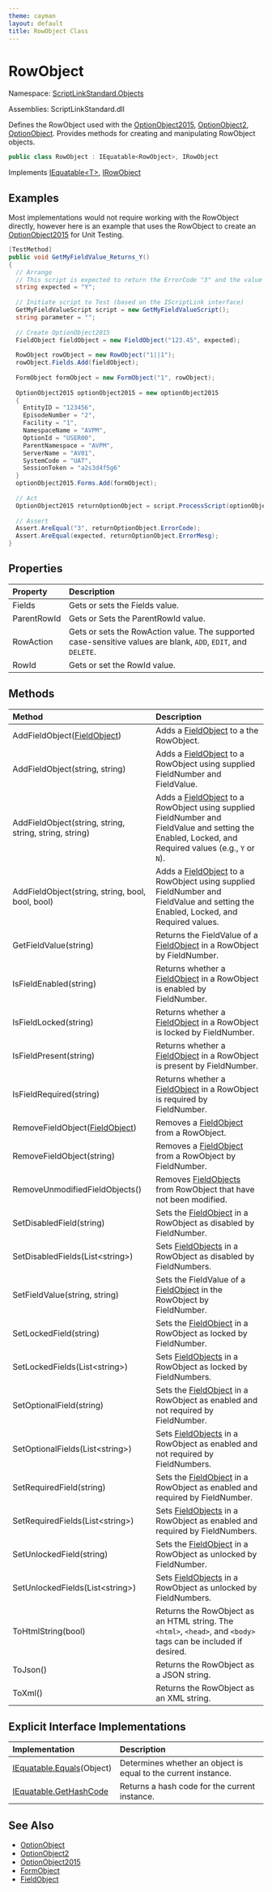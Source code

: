 ```yaml
---
theme: cayman
layout: default
title: RowObject Class
---
```


# RowObject

Namespace: [ScriptLinkStandard.Objects](./)

Assemblies: ScriptLinkStandard.dll

Defines the RowObject used with the [OptionObject2015](./optionobject2015.md), [OptionObject2](./optionobject2.md), [OptionObject](./optionobject.md). Provides methods for creating and manipulating RowObject objects.

``` c#
public class RowObject : IEquatable<RowObject>, IRowObject
```

Implements [IEquatable&lt;T&gt;](https://docs.microsoft.com/en-us/dotnet/api/system.iequatable-1?view=netstandard-1.1), [IRowObject](/docs/api/scriptlinkstandard.interfaces/irowobject.md)

## Examples

Most implementations would not require working with the RowObject directly, however here is an example that uses the RowObject to create an [OptionObject2015](./optionobject2015.md) for Unit Testing.

``` c#
[TestMethod]
public void GetMyFieldValue_Returns_Y()
{
  // Arrange
  // This script is expected to return the ErrorCode "3" and the value "Y" in the ErrorMesg.
  string expected = "Y";
  
  // Initiate script to Test (based on the IScriptLink interface)
  GetMyFieldValueScript script = new GetMyFieldValueScript();
  string parameter = "";
  
  // Create OptionObject2015
  FieldObject fieldObject = new FieldObject("123.45", expected);
  
  RowObject rowObject = new RowObject("1||1");
  rowObject.Fields.Add(fieldObject);
  
  FormObject formObject = new FormObject("1", rowObject);
  
  OptionObject2015 optionObject2015 = new optionObject2015
  {
    EntityID = "123456",
    EpisodeNumber = "2",
    Facility = "1",
    NamespaceName = "AVPM",
    OptionId = "USER00",
    ParentNamespace = "AVPM",
    ServerName = "AV01",
    SystemCode = "UAT",
    SessionToken = "a2s3d4f5g6"
  }
  optionObject2015.Forms.Add(formObject);
  
  // Act
  OptionObject2015 returnOptionObject = script.ProcessScript(optionObject, parameter);
  
  // Assert
  Assert.AreEqual("3", returnOptionObject.ErrorCode);
  Assert.AreEqual(expected, returnOptionObject.ErrorMesg);
}
```

## Properties

| Property        | Description |
|:----------------|:------------|
| Fields          | Gets or sets the Fields value. |
| ParentRowId     | Gets or Sets the ParentRowId value. |
| RowAction       | Gets or sets the RowAction value. The supported case-sensitive values are blank, `ADD`, `EDIT`, and `DELETE`. |
| RowId           | Gets or set the RowId value. |

## Methods

| Method        | Description |
|:----------------|:------------|
| AddFieldObject([FieldObject](./fieldobject.md)) | Adds a [FieldObject](./fieldobject.md) to a the RowObject. |
| AddFieldObject(string, string) | Adds a [FieldObject](./fieldobject.md) to a RowObject using supplied FieldNumber and FieldValue. |
| AddFieldObject(string, string, string, string, string) | Adds a [FieldObject](./fieldobject.md) to a RowObject using supplied FieldNumber and FieldValue and setting the Enabled, Locked, and Required values (e.g., `Y` or `N`). |
| AddFieldObject(string, string, bool, bool, bool) | Adds a [FieldObject](./fieldobject.md) to a RowObject using supplied FieldNumber and FieldValue and setting the Enabled, Locked, and Required values. |
| GetFieldValue(string) | Returns the FieldValue of a [FieldObject](./fieldobject.md) in a RowObject by FieldNumber. |
| IsFieldEnabled(string) | Returns whether a [FieldObject](./fieldobject.md) in a RowObject is enabled by FieldNumber. |
| IsFieldLocked(string) | Returns whether a [FieldObject](./fieldobject.md) in a RowObject is locked by FieldNumber. |
| IsFieldPresent(string) | Returns whether a [FieldObject](./fieldobject.md) in a RowObject is present by FieldNumber. |
| IsFieldRequired(string) | Returns whether a [FieldObject](./fieldobject.md) in a RowObject is required by FieldNumber. |
| RemoveFieldObject([FieldObject](./fieldobject.md)) | Removes a [FieldObject](./fieldobject.md) from a RowObject. |
| RemoveFieldObject(string) | Removes a [FieldObject](./fieldobject.md) from a RowObject by FieldNumber. |
| RemoveUnmodifiedFieldObjects() | Removes [FieldObjects](./fieldobject.md) from RowObject that have not been modified. |  
| SetDisabledField(string) | Sets the [FieldObject](./fieldobject.md) in a RowObject as disabled by FieldNumber. |
| SetDisabledFields(List&lt;string&gt;) | Sets [FieldObjects](./fieldobject.md) in a RowObject as disabled by FieldNumbers. |
| SetFieldValue(string, string) | Sets the FieldValue of a [FieldObject](./fieldobject.md) in the RowObject by FieldNumber. |
| SetLockedField(string) | Sets the [FieldObject](./fieldobject.md) in a RowObject as locked by FieldNumber. |
| SetLockedFields(List&lt;string&gt;) | Sets [FieldObjects](./fieldobject.md) in a RowObject as locked by FieldNumbers. |
| SetOptionalField(string) | Sets the [FieldObject](./fieldobject.md) in a RowObject as enabled and not required by FieldNumber. |
| SetOptionalFields(List&lt;string&gt;) | Sets [FieldObjects](./fieldobject.md) in a RowObject as enabled and not required by FieldNumbers. |
| SetRequiredField(string) | Sets the [FieldObject](./fieldobject.md) in a RowObject as enabled and required by FieldNumber. |
| SetRequiredFields(List&lt;string&gt;) | Sets [FieldObjects](./fieldobject.md) in a RowObject as enabled and required by FieldNumbers. |
| SetUnlockedField(string) | Sets the [FieldObject](./fieldobject.md) in a RowObject as unlocked by FieldNumber. |
| SetUnlockedFields(List&lt;string&gt;) | Sets [FieldObjects](./fieldobject.md) in a RowObject as unlocked by FieldNumbers. |
| ToHtmlString(bool) | Returns the RowObject as an HTML string. The `<html>`, `<head>`, and `<body>` tags can be included if desired. |
| ToJson() | Returns the RowObject as a JSON string. |
| ToXml() | Returns the RowObject as an XML string. |

## Explicit Interface Implementations

| Implementation                                                                                                           | Description                                                    |
|:-------------------------------------------------------------------------------------------------------------------------|:---------------------------------------------------------------|
| [IEquatable.Equals](https://docs.microsoft.com/en-us/dotnet/api/system.iequatable-1.equals?view=netstandard-1.1)(Object) | Determines whether an object is equal to the current instance. |
| [IEquatable.GetHashCode](https://docs.microsoft.com/en-us/dotnet/api/system.iequatable-1?view=netstandard-1.1)           | Returns a hash code for the current instance.                  |

## See Also

* [OptionObject](./optionobject.md)
* [OptionObject2](./optionobject2.md)
* [OptionObject2015](./optionobject2015.md)
* [FormObject](./formobject.md)
* [FieldObject](./fieldobject.md)
